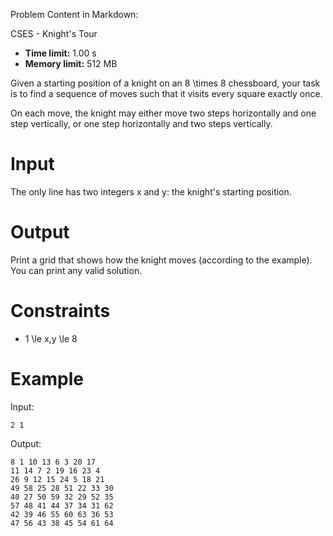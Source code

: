 Problem Content in Markdown:


CSES \- Knight's Tour




* **Time limit:** 1\.00 s
* **Memory limit:** 512 MB




Given a starting position of a knight on an 8 \\times 8 chessboard, your task is to find a sequence of moves such that it visits every square exactly once.


On each move, the knight may either move two steps horizontally and one step vertically, or one step horizontally and two steps vertically.


Input
=====


The only line has two integers x and y: the knight's starting position.


Output
======


Print a grid that shows how the knight moves (according to the example). You can print any valid solution.


Constraints
===========


* 1 \\le x,y \\le 8


Example
=======


Input:



```
2 1

```

Output:



```
8 1 10 13 6 3 20 17 
11 14 7 2 19 16 23 4 
26 9 12 15 24 5 18 21 
49 58 25 28 51 22 33 30 
40 27 50 59 32 29 52 35 
57 48 41 44 37 34 31 62 
42 39 46 55 60 63 36 53 
47 56 43 38 45 54 61 64

```
 
